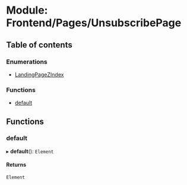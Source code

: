 # Module: Frontend/Pages/UnsubscribePage

## Table of contents

### Enumerations

- [LandingPageZIndex](../enums/Frontend_Pages_UnsubscribePage.LandingPageZIndex.md)

### Functions

- [default](Frontend_Pages_UnsubscribePage.md#default)

## Functions

### default

▸ **default**(): `Element`

#### Returns

`Element`
